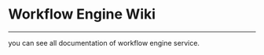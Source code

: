 # Workflow Engine Wiki
--------------------------
you can see all documentation of workflow engine service.